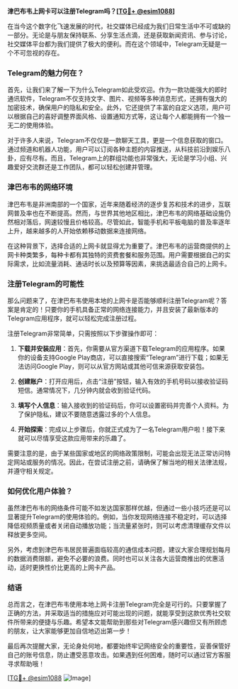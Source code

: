 **津巴布韦上网卡可以注册Telegram吗？[[TG💪+ @esim1088](https://t.me/s/esim1088)]**

在当今这个数字化飞速发展的时代，社交媒体已经成为我们日常生活中不可或缺的一部分。无论是与朋友保持联系、分享生活点滴，还是获取新闻资讯、参与讨论，社交媒体平台都为我们提供了极大的便利。而在这个领域中，Telegram无疑是一个不可忽视的存在。

### Telegram的魅力何在？

首先，让我们来了解一下为什么Telegram如此受欢迎。作为一款功能强大的即时通讯软件，Telegram不仅支持文字、图片、视频等多种消息形式，还拥有强大的加密技术，确保用户的隐私和安全。此外，它还提供了丰富的自定义选项，用户可以根据自己的喜好调整界面风格、设置通知方式等，这让每个人都能拥有一个独一无二的使用体验。

对于许多人来说，Telegram不仅仅是一款聊天工具，更是一个信息获取的窗口。通过频道和机器人功能，用户可以订阅各种主题的内容推送，从科技前沿到娱乐八卦，应有尽有。而且，Telegram上的群组功能也非常强大，无论是学习小组、兴趣爱好交流群还是工作团队，都可以轻松创建并管理。

### 津巴布韦的网络环境

津巴布韦是非洲南部的一个国家，近年来随着经济的逐步复苏和技术的进步，互联网普及率也在不断提高。然而，与世界其他地区相比，津巴布韦的网络基础设施仍然相对落后，网速较慢且价格较高。尽管如此，智能手机和平板电脑的普及率逐年上升，越来越多的人开始依赖移动数据来连接网络。

在这种背景下，选择合适的上网卡就显得尤为重要了。津巴布韦的运营商提供的上网卡种类繁多，每种卡都有其独特的资费套餐和服务范围。用户需要根据自己的实际需求，比如流量消耗、通话时长以及预算等因素，来挑选最适合自己的上网卡。

### 注册Telegram的可能性

那么问题来了，在津巴布韦使用本地的上网卡是否能够顺利注册Telegram呢？答案是肯定的！只要你的手机具备正常的网络连接能力，并且安装了最新版本的Telegram应用程序，就可以轻松完成注册过程。

注册Telegram非常简单，只需按照以下步骤操作即可：

1. **下载并安装应用**：首先，你需要从官方渠道下载Telegram的应用程序。如果你的设备支持Google Play商店，可以直接搜索“Telegram”进行下载；如果无法访问Google Play，则可以从官方网站或其他可信来源获取安装包。

2. **创建账户**：打开应用后，点击“注册”按钮，输入有效的手机号码以接收验证码短信。通常情况下，几分钟内就会收到验证代码。

3. **填写个人信息**：输入接收到的验证码后，你可以设置密码并完善个人资料。为了保护隐私，建议不要随意透露过多的个人信息。

4. **开始探索**：完成以上步骤后，你就正式成为了一名Telegram用户啦！接下来就可以尽情享受这款应用带来的乐趣了。

需要注意的是，由于某些国家或地区的网络政策限制，可能会出现无法正常访问特定网站或服务的情况。因此，在尝试注册之前，请确保了解当地的相关法律法规，并遵守相关规定。

### 如何优化用户体验？

虽然津巴布韦的网络条件可能不如发达国家那样优越，但通过一些小技巧还是可以显著提升Telegram的使用体验的。例如，当你发现网络连接不稳定时，可以选择降低视频质量或者关闭自动播放功能；当流量紧张时，则可以考虑清理缓存文件以释放更多空间。

另外，考虑到津巴布韦居民普遍面临较高的通信成本问题，建议大家合理规划每月的数据消费限额，避免不必要的浪费。同时也可以关注各大运营商推出的优惠活动，适时更换性价比更高的上网卡产品。

### 结语

总而言之，在津巴布韦使用本地上网卡注册Telegram完全是可行的。只要掌握了正确的方法，并采取适当的措施应对可能出现的问题，就能享受到这款优秀社交软件所带来的便捷与乐趣。希望本文能帮助到那些对Telegram感兴趣但又有所顾虑的朋友，让大家能够更加自信地迈出第一步！

最后再次提醒大家，无论身处何地，都要始终牢记网络安全的重要性，妥善保管好自己的账号信息，防止遭受恶意攻击。如果遇到任何困难，随时可以通过官方客服寻求帮助哦！

[[TG💪+ @esim1088](https://t.me/s/esim1088) ![Image](https://i.postimg.cc/4NQfJmqS/Snipaste-2025-05-13-00-14-12.png)]